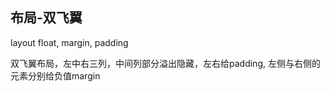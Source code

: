 
## 布局-双飞翼

layout float, margin, padding

双飞翼布局，左中右三列，中间列部分溢出隐藏，左右给padding, 左侧与右侧的元素分别给负值margin

<CodeDemo :collapse="true">
  <template slot="code-template">
    <<< @/docs/.vuepress/examples/LayoutDoubleFly.vue?template
  </template>
  <template slot="code-script">
    <<< @/docs/.vuepress/examples/LayoutDoubleFly.vue?script
  </template>
  <template slot="code-style">
    <<< @/docs/.vuepress/examples/LayoutDoubleFly.vue?style
  </template>
  <LayoutDoubleFly slot="demo"/>
</CodeDemo>
